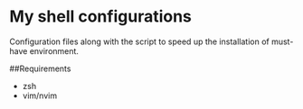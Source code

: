 # My shell configurations
Configuration files along with the script to speed up the installation of must-have environment.

##Requirements
* zsh
* vim/nvim
